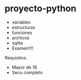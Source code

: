 # proyecto-python

- variables
- estructuras
- funciones
- archivos
- sqlite
- Examen!!!!

Requisitos:
- Mayor de 18
- Secu completo
